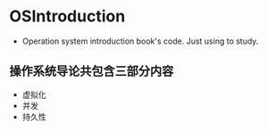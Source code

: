 # OSIntroduction
+ Operation system introduction book's code. Just using to study.

## 操作系统导论共包含三部分内容
+ 虚拟化
+ 并发
+ 持久性
